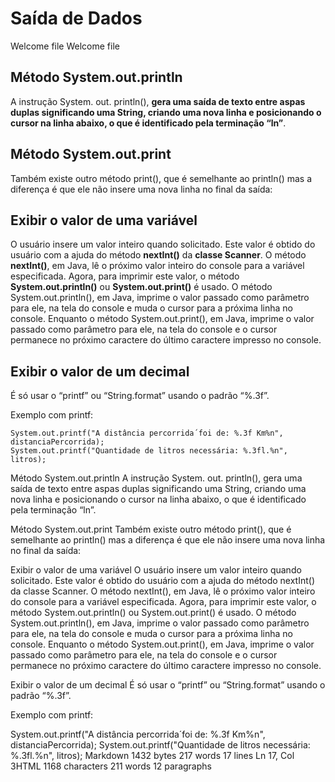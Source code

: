 # Saída de Dados

Welcome file
Welcome file
## Método System.out.println
A instrução System. out. println(), **gera uma saída de texto entre aspas duplas significando uma String, criando uma nova linha e posicionando o cursor na linha abaixo, o que é identificado pela terminação “ln”**.
## Método System.out.print
Também existe outro método print(), que é semelhante ao println() mas a diferença é que ele não insere uma nova linha no final da saída:
## Exibir o valor de uma variável
  O usuário insere um valor inteiro quando solicitado.  Este valor é obtido do usuário com a ajuda do método  **nextInt()**  da  **classe Scanner**. O método **nextInt()**, em Java, lê o próximo valor inteiro do console para a variável especificada.
Agora, para imprimir este valor, o método **System.out.println()** ou **System.out.print()** é usado. O método System.out.println(), em Java, imprime o valor passado como parâmetro para ele, na tela do console e muda o cursor para a próxima linha no console. Enquanto o método System.out.print(), em Java, imprime o valor passado como parâmetro para ele, na tela do console e o cursor permanece no próximo caractere do último caractere impresso no console.
## Exibir o valor de um decimal

É só usar o “printf” ou “String.format” usando o padrão “%.3f”.

Exemplo com printf:

```
System.out.printf("A distância percorrida´foi de: %.3f Km%n", distanciaPercorrida);
System.out.printf("Quantidade de litros necessária: %.3fl.%n", litros);
```
Método System.out.println
A instrução System. out. println(), gera uma saída de texto entre aspas duplas significando uma String, criando uma nova linha e posicionando o cursor na linha abaixo, o que é identificado pela terminação “ln”.

Método System.out.print
Também existe outro método print(), que é semelhante ao println() mas a diferença é que ele não insere uma nova linha no final da saída:

Exibir o valor de uma variável
O usuário insere um valor inteiro quando solicitado. Este valor é obtido do usuário com a ajuda do método nextInt() da classe Scanner. O método nextInt(), em Java, lê o próximo valor inteiro do console para a variável especificada.
Agora, para imprimir este valor, o método System.out.println() ou System.out.print() é usado. O método System.out.println(), em Java, imprime o valor passado como parâmetro para ele, na tela do console e muda o cursor para a próxima linha no console. Enquanto o método System.out.print(), em Java, imprime o valor passado como parâmetro para ele, na tela do console e o cursor permanece no próximo caractere do último caractere impresso no console.

Exibir o valor de um decimal
É só usar o “printf” ou “String.format” usando o padrão “%.3f”.

Exemplo com printf:

System.out.printf("A distância percorrida´foi de: %.3f Km%n", distanciaPercorrida);
System.out.printf("Quantidade de litros necessária: %.3fl.%n", litros);
Markdown 1432 bytes 217 words 17 lines Ln 17, Col 3HTML 1168 characters 211 words 12 paragraphs
